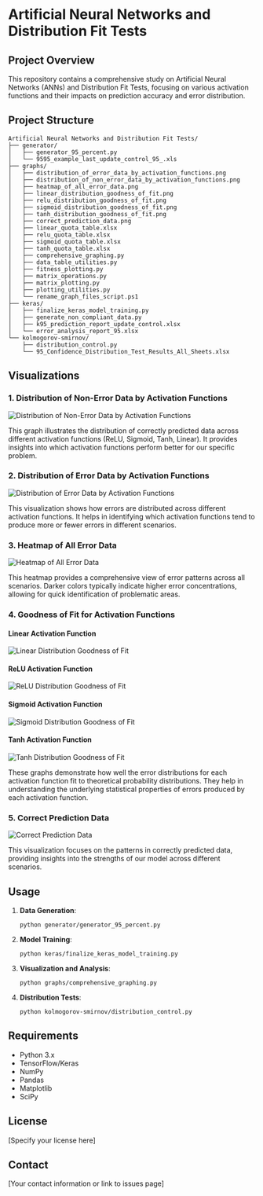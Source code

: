 # Artificial Neural Networks and Distribution Fit Tests

## Project Overview

This repository contains a comprehensive study on Artificial Neural Networks (ANNs) and Distribution Fit Tests, focusing on various activation functions and their impacts on prediction accuracy and error distribution.

## Project Structure

```
Artificial Neural Networks and Distribution Fit Tests/
├── generator/
│   ├── generator_95_percent.py
│   └── 9595_example_last_update_control_95_.xls
├── graphs/
│   ├── distribution_of_error_data_by_activation_functions.png
│   ├── distribution_of_non_error_data_by_activation_functions.png
│   ├── heatmap_of_all_error_data.png
│   ├── linear_distribution_goodness_of_fit.png
│   ├── relu_distribution_goodness_of_fit.png
│   ├── sigmoid_distribution_goodness_of_fit.png
│   ├── tanh_distribution_goodness_of_fit.png
│   ├── correct_prediction_data.png
│   ├── linear_quota_table.xlsx
│   ├── relu_quota_table.xlsx
│   ├── sigmoid_quota_table.xlsx
│   ├── tanh_quota_table.xlsx
│   ├── comprehensive_graphing.py
│   ├── data_table_utilities.py
│   ├── fitness_plotting.py
│   ├── matrix_operations.py
│   ├── matrix_plotting.py
│   ├── plotting_utilities.py
│   └── rename_graph_files_script.ps1
├── keras/
│   ├── finalize_keras_model_training.py
│   ├── generate_non_compliant_data.py
│   ├── k95_prediction_report_update_control.xlsx
│   └── error_analysis_report_95.xlsx
└── kolmogorov-smirnov/
    ├── distribution_control.py
    └── 95_Confidence_Distribution_Test_Results_All_Sheets.xlsx
```

## Visualizations

### 1. Distribution of Non-Error Data by Activation Functions

![Distribution of Non-Error Data by Activation Functions](graphs/distribution_of_non_error_data_by_activation_functions.png)

This graph illustrates the distribution of correctly predicted data across different activation functions (ReLU, Sigmoid, Tanh, Linear). It provides insights into which activation functions perform better for our specific problem.

### 2. Distribution of Error Data by Activation Functions

![Distribution of Error Data by Activation Functions](graphs/distribution_of_error_data_by_activation_functions.png)

This visualization shows how errors are distributed across different activation functions. It helps in identifying which activation functions tend to produce more or fewer errors in different scenarios.

### 3. Heatmap of All Error Data

![Heatmap of All Error Data](graphs/heatmap_of_all_error_data.png)

This heatmap provides a comprehensive view of error patterns across all scenarios. Darker colors typically indicate higher error concentrations, allowing for quick identification of problematic areas.

### 4. Goodness of Fit for Activation Functions

#### Linear Activation Function
![Linear Distribution Goodness of Fit](graphs/linear_distribution_goodness_of_fit.png)

#### ReLU Activation Function
![ReLU Distribution Goodness of Fit](graphs/relu_distribution_goodness_of_fit.png)

#### Sigmoid Activation Function
![Sigmoid Distribution Goodness of Fit](graphs/sigmoid_distribution_goodness_of_fit.png)

#### Tanh Activation Function
![Tanh Distribution Goodness of Fit](graphs/tanh_distribution_goodness_of_fit.png)

These graphs demonstrate how well the error distributions for each activation function fit to theoretical probability distributions. They help in understanding the underlying statistical properties of errors produced by each activation function.

### 5. Correct Prediction Data

![Correct Prediction Data](graphs/correct_prediction_data.png)

This visualization focuses on the patterns in correctly predicted data, providing insights into the strengths of our model across different scenarios.

## Usage

1. **Data Generation**: 
   ```
   python generator/generator_95_percent.py
   ```

2. **Model Training**: 
   ```
   python keras/finalize_keras_model_training.py
   ```

3. **Visualization and Analysis**: 
   ```
   python graphs/comprehensive_graphing.py
   ```

4. **Distribution Tests**: 
   ```
   python kolmogorov-smirnov/distribution_control.py
   ```

## Requirements

- Python 3.x
- TensorFlow/Keras
- NumPy
- Pandas
- Matplotlib
- SciPy


## License

[Specify your license here]

## Contact

[Your contact information or link to issues page]